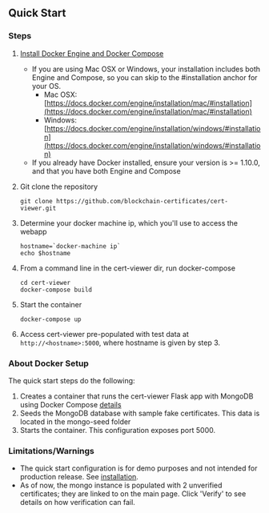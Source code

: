 
Quick Start
-----------

### Steps

1. [Install Docker Engine and Docker Compose](https://docs.docker.com/engine/installation)
    - If you are using Mac OSX or Windows, your installation includes both Engine and Compose, so you can skip to the #installation anchor for your OS.
        - Mac OSX: [https://docs.docker.com/engine/installation/mac/#installation](https://docs.docker.com/engine/installation/mac/#installation)
        - Windows: [https://docs.docker.com/engine/installation/windows/#installation](https://docs.docker.com/engine/installation/windows/#installation)
    - If you already have Docker installed, ensure your version is >= 1.10.0, and that you have both Engine and Compose
 
2. Git clone the repository

    ```
    git clone https://github.com/blockchain-certificates/cert-viewer.git
    ```

3. Determine your docker machine ip, which you'll use to access the webapp

    ```
    hostname=`docker-machine ip`
    echo $hostname
    ```

4. From a command line in the cert-viewer dir, run docker-compose

    ```
    cd cert-viewer
    docker-compose build
    ```

5. Start the container

    ```
    docker-compose up
    ```

6. Access cert-viewer pre-populated with test data at `http://<hostname>:5000`, where hostname is given by step 3.


### About Docker Setup
The quick start steps do the following:

1. Creates a container that runs the cert-viewer Flask app with MongoDB using Docker Compose [details](http://containertutorials.com/docker-compose/flask-mongo-compose.html)
2. Seeds the MongoDB database with sample fake certificates. This data is located in the mongo-seed folder
3. Starts the container. This configuration exposes port 5000.

### Limitations/Warnings

- The quick start configuration is for demo purposes and not intended for production release. See [installation](installation.md).
- As of now, the mongo instance is populated with 2 unverified certificates; they are linked to on the main page. Click
'Verify' to see details on how verification can fail.
